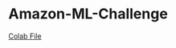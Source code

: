 # Amazon-ML-Challenge
[Colab File](https://colab.research.google.com/drive/1fjSKCifsi2b0_s8yjraTt6eDEjrgJIbx?usp=sharing)
